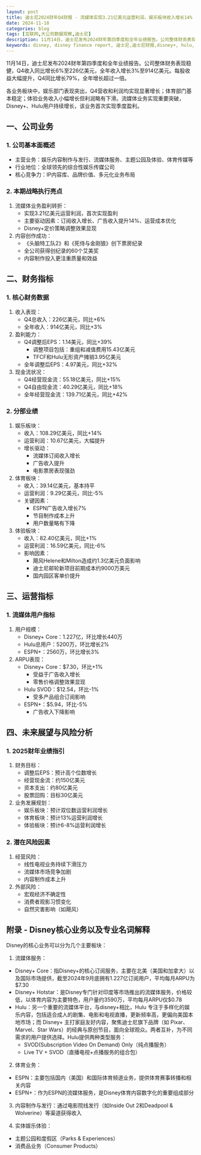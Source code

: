 ```yaml
---
layout: post
title: 迪士尼2024财年Q4财报 - 流媒体实现3.21亿美元运营利润，娱乐板块收入增长14%
date: 2024-11-18
categories: blog
tags: [互联网,大公司数据观察,迪士尼]
description: 11月14日，迪士尼发布2024财年第四季度和全年业绩报告。公司整体财务表现稳健，Q4收入同比增长6%至226亿美元，全年收入增长3%至914亿美元。每股收益大幅提升，Q4同比增长79%，全年增长超过一倍。
keywords: disney, disney finance report, 迪士尼,迪士尼财报,disney+, hulu,ESPN,disney+ hotstar, finance report,财报
---
```


11月14日，迪士尼发布2024财年第四季度和全年业绩报告。公司整体财务表现稳健，Q4收入同比增长6%至226亿美元，全年收入增长3%至914亿美元。每股收益大幅提升，Q4同比增长79%，全年增长超过一倍。

各业务板块中，娱乐部门表现突出，Q4营收和利润均实现显著增长；体育部门基本稳定；体验业务收入小幅增长但利润略有下滑。流媒体业务实现重要突破，Disney+、Hulu用户持续增长，该业务首次实现季度盈利。

## 一、公司业务

### 1. 公司基本面概述

- 主营业务：娱乐内容制作与发行、流媒体服务、主题公园及体验、体育传媒等
- 行业地位：全球领先的综合性娱乐传媒公司
- 核心竞争力：IP内容库、品牌价值、多元化业务布局

### 2. 本期战略执行亮点

1. 流媒体业务盈利转折：
    - 实现3.21亿美元运营利润，首次实现盈利
    - 主要驱动因素：订阅收入增长、广告收入提升14%、运营成本优化
    - Disney+定价策略调整效果显现
2. 内容创作成功：
    - 《头脑特工队2》和《死侍与金刚狼》创下票房纪录
    - 全公司获得创纪录的60个艾美奖
    - 内容制作投入更注重质量和效益

## 二、财务指标

### 1. 核心财务数据

1. 收入表现：
    - Q4总收入：226亿美元，同比+6%
    - 全年收入：914亿美元，同比+3%
2. 盈利能力：
    - Q4调整后EPS：1.14美元，同比+39%
        - 调整项目包括：重组和减值费用15.43亿美元
        - TFCF和Hulu无形资产摊销3.95亿美元
    - 全年调整后EPS：4.97美元，同比+32%
3. 现金流状况：
    - Q4经营现金流：55.18亿美元，同比+15%
    - Q4自由现金流：40.29亿美元，同比+18%
    - 全年经营现金流：139.71亿美元，同比+42%

### 2. 分部业绩

1. 娱乐板块：
    - 收入：108.29亿美元，同比+14%
    - 运营利润：10.67亿美元，大幅提升
    - 增长驱动：
        - 流媒体订阅收入增长
        - 广告收入提升
        - 电影票房表现强劲
2. 体育板块：
    - 收入：39.14亿美元，基本持平
    - 运营利润：9.29亿美元，同比-5%
    - 关键因素：
        - ESPN广告收入增长7%
        - 节目制作成本上升
        - 用户数量略有下降
3. 体验板块：
    - 收入：82.40亿美元，同比+1%
    - 运营利润：16.59亿美元，同比-6%
    - 影响因素：
        - 飓风Helene和Milton造成约1.3亿美元负面影响
        - 迪士尼邮轮新项目前期成本约9000万美元
        - 国内园区客单价提升

## 三、运营指标

### 1. 流媒体用户指标

1. 用户规模：
    - Disney+ Core：1.227亿，环比增长440万
    - Hulu总用户：5200万，环比增长2%
    - ESPN+：2560万，环比增长3%
2. ARPU表现：
    - Disney+ Core：$7.30，环比+1%
        - 受益于广告收入增长
        - 零售价格调整效果显现
    - Hulu SVOD：$12.54，环比-1%
        - 受多产品组合订阅影响
    - ESPN+：$5.94，环比-5%
        - 广告收入下降影响

## 四、未来展望与风险分析

### 1. 2025财年业绩指引

1. 财务目标：
    - 调整后EPS：预计高个位数增长
    - 经营现金流：约150亿美元
    - 资本支出：约80亿美元
    - 股票回购：目标30亿美元
2. 业务发展规划：
    - 娱乐板块：预计双位数运营利润增长
    - 体育板块：预计13%运营利润增长
    - 体验板块：预计6-8%运营利润增长

### 2. 潜在风险因素

1. 经营风险：
    - 线性电视业务持续下滑压力
    - 流媒体市场竞争加剧
    - 内容制作成本上升
2. 外部风险：
    - 宏观经济不确定性
    - 消费者观影习惯变化
    - 自然灾害影响（如飓风）

## 附录 - Disney核心业务以及专业名词解释

Disney的核心业务可以分为几个主要板块：

1. 流媒体服务：
  - Disney+ Core：指Disney+的核心订阅服务，主要在北美（美国和加拿大）以及国际市场提供，截至2024年9月底拥有1.227亿订阅用户，平均每月ARPU为$7.30
  - Disney+ Hotstar：是Disney专门针对印度等市场推出的流媒体服务，价格较低，以体育内容为主要特色，用户量约3590万，平均每月ARPU仅$0.78
  - Hulu：另一个重要的流媒体平台，与disney+相比，Hulu 专注于多样化的娱乐内容，包括适合成人的剧集、电影和电视直播，更新频率高，更偏向美国本地市场；而 Disney+ 主打家庭友好内容，聚焦迪士尼旗下品牌（如 Pixar、Marvel、Star Wars）的经典与原创节目，面向全球观众。两者互补，为不同需求的用户提供选择。Hulu提供两种类型服务：
      - SVOD(Subscription Video On Demand) Only（纯点播服务）
      - Live TV + SVOD（直播电视+点播服务的组合包）

2. 体育业务：
  - ESPN：主要包括国内（美国）和国际体育频道业务，提供体育赛事转播和相关内容
  - ESPN+：作为ESPN的流媒体服务，是Disney体育内容数字化的重要组成部分

3. 内容制作与发行：通过电影院线发行（如Inside Out 2和Deadpool & Wolverine）等渠道获得收入

4. 实体娱乐体验：
  - 主题公园和度假区（Parks & Experiences）
  - 消费品业务（Consumer Products）
